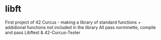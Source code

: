 # libft
First project of 42 Curcus - making a library of standard functions + addidional functions not included in the library
All pass norminette, compile and pass Libftest & 42-Curcus-Tester
